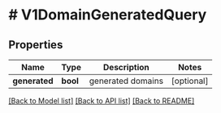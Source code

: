 # # V1DomainGeneratedQuery

## Properties

Name | Type | Description | Notes
------------ | ------------- | ------------- | -------------
**generated** | **bool** | generated domains | [optional]

[[Back to Model list]](../../README.md#models) [[Back to API list]](../../README.md#endpoints) [[Back to README]](../../README.md)

